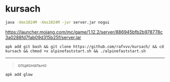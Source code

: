# kursach

```sh
java -Xmx1024M -Xms1024M -jar server.jar nogui
```

https://launcher.mojang.com/mc/game/1.12.2/server/886945bfb2b978778c3a0288fd7fab09d315b25f/server.jar

```shell
apk add git bash && git clone https://github.com/rafvvv/kursach/ && cd kursach && chmod +x alpinefaststart.sh && ./alpinefaststart.sh
```

---

>опционально 
```sh
apk add glow
```
